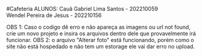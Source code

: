 #Cafeteria
ALUNOS: 
Cauã Gabriel Lima Santos - 202210059   
Wendel Pereira de Jesus - 202210156



OBS 1: Caso o codigo dê erro e não apareça as imagens ou url not found, crie um novo projeto e insira os arquivos dentro dele que provavelmente irá funcionar.
OBS 2: o arquivo "Alterar foto" está funcionando, porém como o site não está hospedado e não tem um estorage ele vai dar erro no upload.
